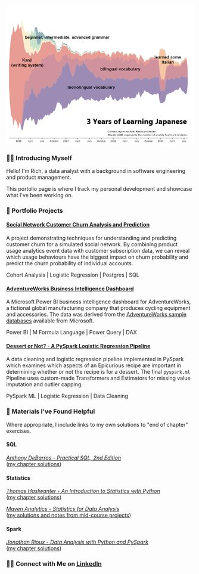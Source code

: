 <img src="./images/learning_japanese_streamgraph.png" alt="3 years of Japanese language flashcard reviews">

### 🙋‍♂️ Introducing Myself

Hello! I'm Rich, a data analyst with a background in software engineering and product management. 

This portolio page is where I track my personal development and showcase what I've been working on.

### 🌱 Portfolio Projects

#### [Social Network Customer Churn Analysis and Prediction](https://github.com/richhuwtaylor/fighting-churn)

A project demonstrating techniques for understanding and predicting customer churn for a simulated social network. By combining product usage analytics event data with customer subscription data, we can reveal which usage behaviours have the biggest impact on churn probability and predict the churn probability of individual accounts.

Cohort Analysis | Logistic Regression | Postgres | SQL

#### [AdventureWorks Business Intelligence Dashboard](https://github.com/richhuwtaylor/adventure-works)

A Microsoft Power BI business intelligence dashboard for AdventureWorks, a fictional global manufacturing company that produces cycling equipment and accessories. The data was derived from the [AdventureWorks sample databases](https://learn.microsoft.com/en-us/sql/samples/adventureworks-install-configure?view=sql-server-ver16&tabs=ssms) available from Microsoft.

Power BI | M Formula Language | Power Query | DAX

#### [Dessert or Not? - A PySpark Logistic Regression Pipeline](https://github.com/richhuwtaylor/dessert-or-not)

A data cleaning and logistic regression pipeline implemented in PySpark which examines which aspects of an Epicurious recipe are important in determining whether or not the recipe is for a dessert. The final `pyspark.ml` Pipeline uses custom-made Transformers and Estimators for missing value imputation and outlier capping.

PySpark ML | Logistic Regression | Data Cleaning

### 📖 Materials I've Found Helpful

Where appropriate, I include links to my own solutions to "end of chapter" exercises.

#### SQL

_[Anthony DeBarros - Practical SQL, 2nd Edition](https://nostarch.com/practical-sql-2nd-edition)_ <br>
([my chapter solutions](https://github.com/richhuwtaylor/practical-sql))

#### Statistics

_[Thomas Haslwanter - An Introduction to Statistics with Python](https://link.springer.com/book/10.1007/978-3-030-97371-1)_<br>
([my chapter solutions](https://github.com/richhuwtaylor/statsintro_python))

_[Maven Analytics - Statistics for Data Analysis](https://mavenanalytics.io/course/statistics-for-data-analysis)_<br>
([my solutions and notes from mid-course projects](https://github.com/richhuwtaylor/statistics-for-data-analysis/tree/main))

#### Spark
_[Jonathan Rioux - Data Analysis with Python and PySpark](https://www.manning.com/books/data-analysis-with-python-and-pyspark)_<br>
([my chapter solutions](https://github.com/richhuwtaylor/analysis-with-python-and-pyspark))

### 👋🏻 Connect with Me on [LinkedIn](https://www.linkedin.com/in/richhuwtaylor/)